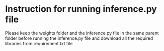 # Instruction for running inference.py file
Please keep the weights folder and the inference.py file in the same parent folder before running the inference.py file and download all the required libraries from requirement.txt file 
